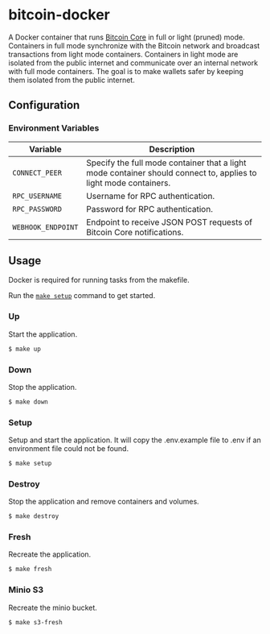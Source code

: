 # bitcoin-docker

A Docker container that runs [Bitcoin Core] in full or light (pruned) mode.
Containers in full mode synchronize with the Bitcoin network and broadcast transactions from light mode containers.
Containers in light mode are isolated from the public internet and communicate over an internal network with full mode
  containers.
The goal is to make wallets safer by keeping them isolated from the public internet.

## Configuration

### Environment Variables

| Variable           | Description                                                                                                      |
|--------------------|------------------------------------------------------------------------------------------------------------------|
| `CONNECT_PEER`     | Specify the full mode container that a light mode container should connect to, applies to light mode containers. |
| `RPC_USERNAME`     | Username for RPC authentication.                                                                                 |
| `RPC_PASSWORD`     | Password for RPC authentication.                                                                                 |
| `WEBHOOK_ENDPOINT` | Endpoint to receive JSON POST requests of Bitcoin Core notifications.                                            |

## Usage

Docker is required for running tasks from the makefile.

Run the [`make setup`](#setup) command to get started.

### Up

Start the application.

```bash
$ make up
```

### Down

Stop the application.

```bash
$ make down
```

### Setup

Setup and start the application. It will copy the .env.example file to .env if an environment file could not be found.

```bash
$ make setup
```

### Destroy

Stop the application and remove containers and volumes.

```bash
$ make destroy
```

### Fresh

Recreate the application.

```bash
$ make fresh
```

### Minio S3

Recreate the minio bucket.

```bash
$ make s3-fresh
```


[Bitcoin Core]: https://github.com/bitcoin/bitcoin
[S3-NFS-Docker]: https://github.com/nedix/s3-nfs-docker
